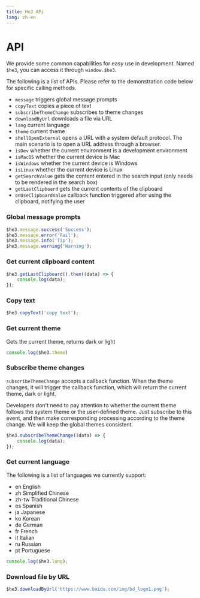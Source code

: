 ```yaml
---
title: He3 APi
lang: zh-en
---
```

# API
We provide some common capabilities for easy use in development. Named `$he3`, you can access it through `window.$he3`.

The following is a list of APIs. Please refer to the demonstration code below for specific calling methods.

* `message` triggers global message prompts
* `copyText` copies a piece of text
* `subscribeThemeChange` subscribes to theme changes
* `downloadByUrl` downloads a file via URL
* `lang` current language
* `theme` current theme
* `shellOpenExternal` opens a URL with a system default protocol. The main scenario is to open a URL address through a browser.
* `isDev` whether the current environment is a development environment
* `isMacOS` whether the current device is Mac
* `isWindows` whether the current device is Windows
* `isLinux` whether the current device is Linux
* `getSearchValue` gets the content entered in the search input (only needs to be rendered in the search box)
* `getLastClipboard` gets the current contents of the clipboard
* `onUseClipboardValue` callback function triggered after using the clipboard, notifying the user

### Global message prompts

```js
$he3.message.success('Success');
$he3.message.error('Fail');
$he3.message.info('Tip');
$he3.message.warning('Warning');
```

### Get current clipboard content

```js
$he3.getLastClipboard().then((data) => {
    console.log(data);
});
```

### Copy text

```js
$he3.copyText('copy text');
```

### Get current theme


Gets the current theme, returns dark or light


```js
console.log($he3.theme)
```

### Subscribe theme changes

`subscribeThemeChange` accepts a callback function. When the theme changes, it will trigger the callback function, which will return the current theme, dark or light.

Developers don't need to pay attention to whether the current theme follows the system theme or the user-defined theme. Just subscribe to this event, and then make corresponding processing according to the theme change. We will keep the global themes consistent.
```js
$he3.subscribeThemeChange((data) => {
    console.log(data);
});
```

### Get current language

The following is a list of languages we currently support:

* en English
* zh Simplified Chinese
* zh-tw Traditional Chinese
* es Spanish
* ja Japanese
* ko Korean
* de German
* fr French
* it Italian
* ru Russian
* pt Portuguese

```js
console.log($he3.lang);
```

### Download file by URL

```js
$he3.downloadByUrl('https://www.baidu.com/img/bd_logo1.png');
```
